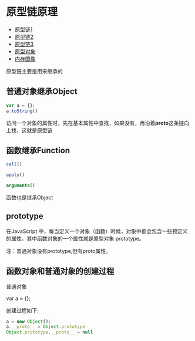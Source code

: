 # 原型链原理

- [原型链1](http://blog.csdn.net/guiqiss/article/details/53782008)
- [原型链2](http://blog.csdn.net/guiqiss/article/details/53782008)
- [原型链3](http://www.cnblogs.com/wangfupeng1988/p/3989357.html)
- [原型对象](http://www.ruanyifeng.com/blog/2011/06/designing_ideas_of_inheritance_mechanism_in_javascript.html)
- [内存图像](https://segmentfault.com/a/1190000005363885)

原型链主要是用来继承的

## 普通对象继承Object

```javascript
var a = {};
a.toString()
```

访问一个对象的属性时，先在基本属性中查找，如果没有，再沿着**proto**这条链向上找，这就是原型链

## 函数继承Function

```javascript
call()

apply()

arguments()
```

函数也是继承Object

## prototype

在JavaScript 中，每当定义一个对象（函数）时候，对象中都会包含一些预定义的属性。其中函数对象的一个属性就是原型对象 prototype。

注：普通对象没有prototype,但有proto属性。

## 函数对象和普通对象的创建过程

普通对象

var a = {};

创建过程如下:

```javascript
a = new Object();
a.__proto__ = Object.prototype
Object.prototype.__proto__ = null
```
